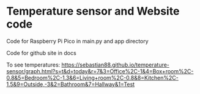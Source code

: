 # Temperature sensor and Website code

Code for Raspberry Pi Pico in main.py and app directory

Code for github site in docs

To see temperatures:
https://sebastian88.github.io/temperature-sensor/graph.html?s=t&d=today&r=7&3=Office%2C-1&4=Box+room%2C-0.8&5=Bedroom%2C-1.3&6=Living+room%2C-0.8&8=Kitchen%2C-1.5&9=Outside,-3&2=Bathroom&7=Hallway&1=Test
